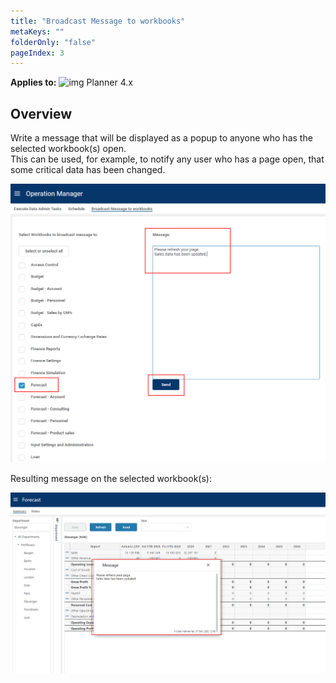 ```yaml
---
title: "Broadcast Message to workbooks"
metaKeys: ""
folderOnly: "false"
pageIndex: 3
---
```

 
 **Applies to:** ![img](https://profitbasedocs.blob.core.windows.net/icons/yes-icon.png) Planner 4.x

## Overview
Write a message that will be displayed as a popup to anyone who has the selected workbook(s) open.
<br/>
This can be used, for example, to notify any user who has a page open, that some critical data has been changed.
<br/>

![](Img/BroadCastMessage.png)
<br/>

Resulting message on the selected workbook(s):
<br/>

![](Img/ReceiveMessage.png)
